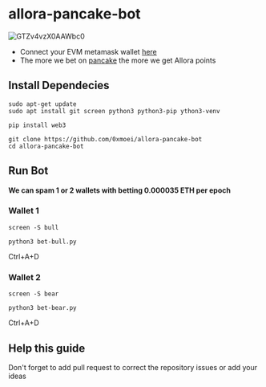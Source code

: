 # allora-pancake-bot
![GTZv4vzX0AAWbc0](https://github.com/user-attachments/assets/c9523153-78a9-4607-9b3d-8d7f93c9756e)

* Connect your EVM metamask wallet [here](https://app.allora.network/points/campaign/pancakeswap-predictions?ref=eyJyZWZlcnJlcl9pZCI6IjliM2ZlN2JjLWE1YTYtNGZjOC1iNWM3LWU2NTY1ODcyZTE2MSJ9)
* The more we bet on [pancake](https://pancakeswap.finance/prediction?token=ETH&chain=arb) the more we get Allora points

## Install Dependecies
```console
sudo apt-get update
sudo apt install git screen python3 python3-pip ython3-venv

pip install web3
```
```console
git clone https://github.com/0xmoei/allora-pancake-bot
cd allora-pancake-bot
```

## Run Bot
**We can spam 1 or 2 wallets with betting 0.000035 ETH per epoch**
### Wallet 1
```console
screen -S bull

python3 bet-bull.py
```
Ctrl+A+D


### Wallet 2
```console
screen -S bear

python3 bet-bear.py
```
Ctrl+A+D

## Help this guide
Don't forget to add pull request to correct the repository issues or add your ideas
